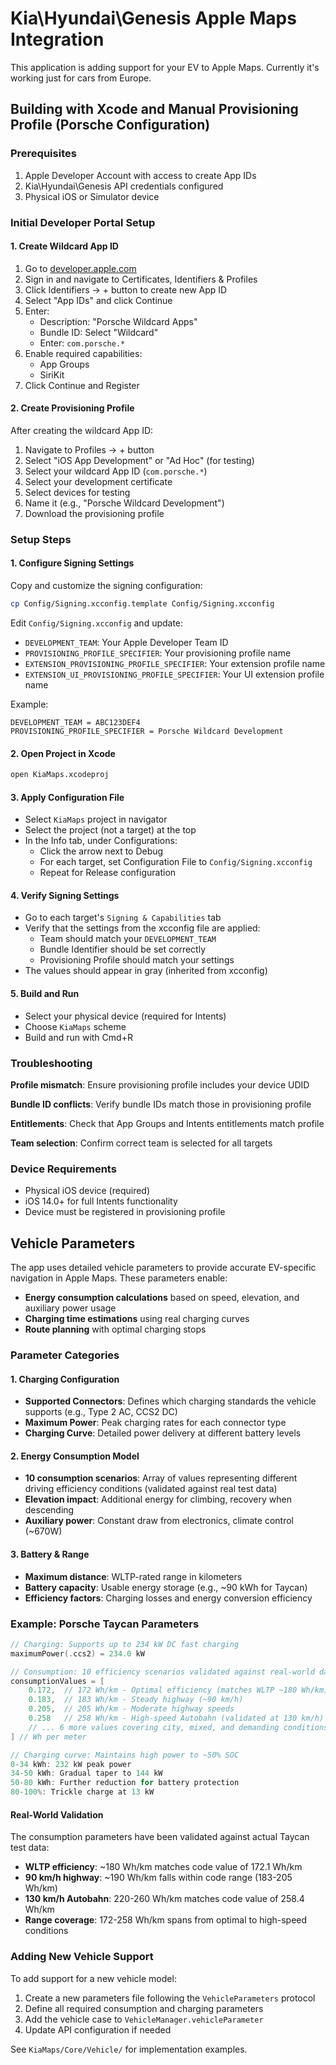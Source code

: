 # Kia\Hyundai\Genesis Apple Maps Integration

This application is adding support for your EV to Apple Maps. Currently it's working just for cars from Europe.

## Building with Xcode and Manual Provisioning Profile (Porsche Configuration)

### Prerequisites
1. Apple Developer Account with access to create App IDs
2. Kia\Hyundai\Genesis API credentials configured
3. Physical iOS or Simulator device

### Initial Developer Portal Setup

#### 1. Create Wildcard App ID
1. Go to [developer.apple.com](https://developer.apple.com)
2. Sign in and navigate to Certificates, Identifiers & Profiles
3. Click Identifiers → + button to create new App ID
4. Select "App IDs" and click Continue
5. Enter:
   - Description: "Porsche Wildcard Apps"
   - Bundle ID: Select "Wildcard"
   - Enter: `com.porsche.*`
6. Enable required capabilities:
   - App Groups
   - SiriKit
7. Click Continue and Register

#### 2. Create Provisioning Profile
After creating the wildcard App ID:
1. Navigate to Profiles → + button
2. Select "iOS App Development" or "Ad Hoc" (for testing)
3. Select your wildcard App ID (`com.porsche.*`)
4. Select your development certificate
5. Select devices for testing
6. Name it (e.g., "Porsche Wildcard Development")
7. Download the provisioning profile

### Setup Steps

#### 1. Configure Signing Settings
Copy and customize the signing configuration:
```bash
cp Config/Signing.xcconfig.template Config/Signing.xcconfig
```

Edit `Config/Signing.xcconfig` and update:
- `DEVELOPMENT_TEAM`: Your Apple Developer Team ID
- `PROVISIONING_PROFILE_SPECIFIER`: Your provisioning profile name
- `EXTENSION_PROVISIONING_PROFILE_SPECIFIER`: Your extension profile name
- `EXTENSION_UI_PROVISIONING_PROFILE_SPECIFIER`: Your UI extension profile name

Example:
```
DEVELOPMENT_TEAM = ABC123DEF4
PROVISIONING_PROFILE_SPECIFIER = Porsche Wildcard Development
```

#### 2. Open Project in Xcode
```bash
open KiaMaps.xcodeproj
```

#### 3. Apply Configuration File
- Select `KiaMaps` project in navigator
- Select the project (not a target) at the top
- In the Info tab, under Configurations:
  - Click the arrow next to Debug
  - For each target, set Configuration File to `Config/Signing.xcconfig`
  - Repeat for Release configuration

#### 4. Verify Signing Settings
- Go to each target's `Signing & Capabilities` tab
- Verify that the settings from the xcconfig file are applied:
  - Team should match your `DEVELOPMENT_TEAM`
  - Bundle Identifier should be set correctly
  - Provisioning Profile should match your settings
- The values should appear in gray (inherited from xcconfig)

#### 5. Build and Run
- Select your physical device (required for Intents)
- Choose `KiaMaps` scheme
- Build and run with Cmd+R

### Troubleshooting

**Profile mismatch**: Ensure provisioning profile includes your device UDID

**Bundle ID conflicts**: Verify bundle IDs match those in provisioning profile

**Entitlements**: Check that App Groups and Intents entitlements match profile

**Team selection**: Confirm correct team is selected for all targets

### Device Requirements
- Physical iOS device (required)
- iOS 14.0+ for full Intents functionality
- Device must be registered in provisioning profile

## Vehicle Parameters

The app uses detailed vehicle parameters to provide accurate EV-specific navigation in Apple Maps. These parameters enable:
- **Energy consumption calculations** based on speed, elevation, and auxiliary power usage
- **Charging time estimations** using real charging curves
- **Route planning** with optimal charging stops

### Parameter Categories

#### 1. Charging Configuration
- **Supported Connectors**: Defines which charging standards the vehicle supports (e.g., Type 2 AC, CCS2 DC)
- **Maximum Power**: Peak charging rates for each connector type
- **Charging Curve**: Detailed power delivery at different battery levels

#### 2. Energy Consumption Model
- **10 consumption scenarios**: Array of values representing different driving efficiency conditions (validated against real test data)
- **Elevation impact**: Additional energy for climbing, recovery when descending
- **Auxiliary power**: Constant draw from electronics, climate control (~670W)

#### 3. Battery & Range
- **Maximum distance**: WLTP-rated range in kilometers
- **Battery capacity**: Usable energy storage (e.g., ~90 kWh for Taycan)
- **Efficiency factors**: Charging losses and energy conversion efficiency

### Example: Porsche Taycan Parameters

```swift
// Charging: Supports up to 234 kW DC fast charging
maximumPower(.ccs2) = 234.0 kW

// Consumption: 10 efficiency scenarios validated against real-world data
consumptionValues = [
    0.172,  // 172 Wh/km - Optimal efficiency (matches WLTP ~180 Wh/km)
    0.183,  // 183 Wh/km - Steady highway (~90 km/h)
    0.205,  // 205 Wh/km - Moderate highway speeds  
    0.258   // 258 Wh/km - High-speed Autobahn (validated at 130 km/h)
    // ... 6 more values covering city, mixed, and demanding conditions
] // Wh per meter

// Charging curve: Maintains high power to ~50% SOC
0-34 kWh: 232 kW peak power
34-50 kWh: Gradual taper to 144 kW
50-80 kWh: Further reduction for battery protection
80-100%: Trickle charge at 13 kW
```

#### Real-World Validation

The consumption parameters have been validated against actual Taycan test data:
- **WLTP efficiency**: ~180 Wh/km matches code value of 172.1 Wh/km
- **90 km/h highway**: ~190 Wh/km falls within code range (183-205 Wh/km)  
- **130 km/h Autobahn**: 220-260 Wh/km matches code value of 258.4 Wh/km
- **Range coverage**: 172-258 Wh/km spans from optimal to high-speed conditions

### Adding New Vehicle Support

To add support for a new vehicle model:

1. Create a new parameters file following the `VehicleParameters` protocol
2. Define all required consumption and charging parameters
3. Add the vehicle case to `VehicleManager.vehicleParameter`
4. Update API configuration if needed

See `KiaMaps/Core/Vehicle/` for implementation examples.